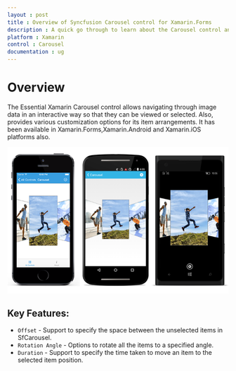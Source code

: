 ```yaml
---
layout : post
title : Overview of Syncfusion Carousel control for Xamarin.Forms
description : A quick go through to learn about the Carousel control and the key features available in it. 
platform : Xamarin
control : Carousel
documentation : ug
---
```


# Overview

The Essential Xamarin Carousel control allows navigating through image data in an interactive way so that they can be viewed or selected. Also, provides various customization options for its item arrangements.
It has been available in Xamarin.Forms,Xamarin.Android and Xamarin.iOS platforms also.

![](images/carousel.png)

## Key Features:

* `Offset` - Support to specify the space between the unselected items in SfCarousel.
* `Rotation Angle` - Options to rotate all the items to a specified angle.
* `Duration` - Support to specify the time taken to move an item to the selected item position.
